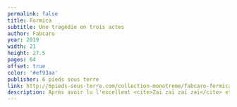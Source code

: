 ```yaml
---
permalink: false
title: Formica
subtitle: Une tragédie en trois actes
author: Fabcaro
year: 2019
width: 21
height: 27.5
pages: 64
offset: true
color: '#ef93aa'
publisher: 6 pieds sous terre
link: http://6pieds-sous-terre.com/collection-monotreme/fabcaro-formica/-u2801
description: Après avoir lu l'excellent <cite>Zaï zaï zaï zaï</cite> et découvert les autres œuvres de Fabcaro, j'avais peur que le rire laisse place à une certaine répétition et à la lassitude. Grosse erreur de ma part car cette tragédie fait partie des rares qui m'ont fait rire tout seul, à voix haute, et en ce qui me concerne pour un livre ce n'est pas rien ! 19/20 sur la jauge du rigolo.
---
```

